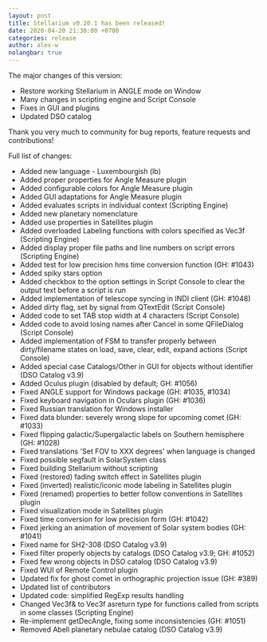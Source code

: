 ```yaml
---
layout: post
title: Stellarium v0.20.1 has been released!
date: 2020-04-20 21:30:00 +0700
categories: release
author: alex-w
nolangbar: true
---
```

The major changes of this version:
- Restore working Stellarium in ANGLE mode on Window
- Many changes in scripting engine and Script Console
- Fixes in GUI and plugins
- Updated DSO catalog

Thank you very much to community for bug reports, feature requests and contributions!

Full list of changes:
- Added new language - Luxembourgish (lb)
- Added proper properties for Angle Measure plugin
- Added configurable colors for Angle Measure plugin
- Added GUI adaptations for Angle Measure plugin
- Added evaluates scripts in individual context (Scripting Engine)
- Added new planetary nomenclature
- Added use properties in Satellites plugin
- Added overloaded Labeling functions with colors specified as Vec3f (Scripting Engine)
- Added display proper file paths and line numbers on script errors (Scripting Engine)
- Added test for low precision hms time conversion function (GH: #1043)
- Added spiky stars option
- Added checkbox to the option settings in Script Console to clear the output text before a script is run
- Added implementation of telescope syncing in INDI client (GH: #1048)
- Added dirty flag, set by signal from QTextEdit (Script Console)
- Added code to set TAB stop width at 4 characters (Script Console)
- Added code to avoid losing names after Cancel in some QFileDialog (Script Console)
- Added implementation of FSM to transfer properly between dirty/filename states on load, save, clear, edit, expand actions (Script Console)
- Added special case Catalogs/Other in GUI for objects without identifier (DSO Catalog v3.9)
- Added Oculus plugin (disabled by default; GH: #1056)
- Fixed ANGLE support for Windows package (GH: #1035, #1034)
- Fixed keyboard navigation in Oculars plugin (GH: #1036)
- Fixed Russian translation for Windows installer
- Fixed data blunder: severely wrong slope for upcoming comet (GH: #1033)
- Fixed flipping galactic/Supergalactic labels on Southern hemisphere (GH: #1028)
- Fixed translations 'Set FOV to XXX degrees' when language is changed
- Fixed possible segfault in SolarSystem class
- Fixed building Stellarium without scripting
- Fixed (restored) fading switch effect in Satellites plugin
- Fixed (inverted) realistic/iconic mode labeling in Satellites plugin
- Fixed (renamed) properties to better follow conventions in Satellites plugin
- Fixed visualization mode in Satellites plugin
- Fixed time conversion for low precision form (GH: #1042)
- Fixed jerking an animation of movement of Solar system bodies (GH: #1041)
- Fixed name for SH2-308 (DSO Catalog v3.9)
- Fixed filter properly objects by catalogs (DSO Catalog v3.9; GH: #1052) 
- Fixed few wrong objects in DSO catalog (DSO Catalog v3.9)
- Fixed WUI of Remote Control plugin
- Updated fix for ghost comet in orthographic projection issue (GH: #389)
- Updated list of contributors
- Updated code: simplified RegExp results handling
- Changed Vec3f& to Vec3f asreturn type for functions called from scripts in some classes (Scripting Engine)
- Re-implement getDecAngle, fixing some inconsistencies (GH: #1051)
- Removed Abell planetary nebulae catalog (DSO Catalog v3.9)
